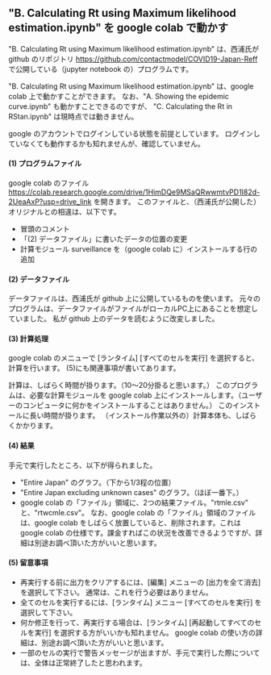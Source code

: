 ## "B. Calculating Rt using Maximum likelihood estimation.ipynb" を google colab で動かす
"B. Calculating Rt using Maximum likelihood estimation.ipynb" は、西浦氏が github のリポジトリ https://github.com/contactmodel/COVID19-Japan-Reff で公開している（jupyter notebook の）プログラムです。

"B. Calculating Rt using Maximum likelihood estimation.ipynb" は、google colab 上で動かすことができます。
なお、"A. Showing the epidemic curve.ipynb" も動かすことできるのですが、
"C. Calculating the Rt in RStan.ipynb" は現時点では動きません。

google のアカウントでログインしている状態を前提としています。
ログインしていなくても動作するかも知れませんが、確認していません。

#### (1) プログラムファイル
google colab のファイル
https://colab.research.google.com/drive/1HimDQe9MSaQRwwmtvPD1I82d-2UeaAxP?usp=drive_link
を開きます。
このファイルと、（西浦氏が公開した）オリジナルとの相違は、以下です。
- 冒頭のコメント
- 「(2) データファイル」に書いたデータの位置の変更
- 計算モジュール surveillance を（google colab に）インストールする行の追加

#### (2) データファイル
データファイルは、西浦氏が github 上に公開しているものを使います。
元々のプログラムは、データファイルがファイルがローカルPC上にあることを想定していました。
私が github 上のデータを読むように改変しました。

#### (3) 計算処理
google colab のメニューで [ランタイム] [すべてのセルを実行] を選択すると、計算を行います。
(5)にも関連事項が書いてあります。

計算は、しばらく時間が掛ります。（10～20分掛ると思います。）
このプログラムは、必要な計算モジュールを google colab 上にインストールします。（ユーザーのコンピュータに何かをインストールすることはありません。）
このインストールに長い時間が掛ります。
（インストール作業以外の）計算本体も、しばらくかかります。

#### (4) 結果
手元で実行したところ、以下が得られました。
- "Entire Japan" のグラフ。（下から1/3程の位置）
- "Entire Japan excluding unknown cases" のグラフ。（ほぼ一番下。）
- google colab の「ファイル」領域に、2つの結果ファイル。"rtmle.csv" と、"rtwcmle.csv"。
なお、google colab の「ファイル」領域のファイルは、google colab をしばらく放置していると、削除されます。これは google colab の仕様です。課金すればこの状況を改善できるようですが、詳細は別途お調べ頂いた方がいいと思います。

#### (5) 留意事項
- 再実行する前に出力をクリアするには、[編集] メニューの [出力を全て消去] を選択して下さい。
  通常は、これを行う必要はありません。
- 全てのセルを実行するには、[ランタイム] メニュー [すべてのセルを実行] を選択して下さい。
- 何か修正を行って、再実行する場合は、[ランタイム] [再起動してすべてのセルを実行] を選択する方がいいかも知れません。
google colab の使い方の詳細は、別途お調べ頂いた方がいいと思います。
- 一部のセルの実行で警告メッセージが出ますが、手元で実行した際については、全体は正常終了したと思われます。

